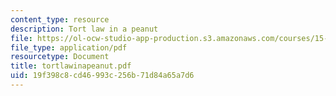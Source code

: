 ```yaml
---
content_type: resource
description: Tort law in a peanut
file: https://ol-ocw-studio-app-production.s3.amazonaws.com/courses/15-615-law-for-the-entrepreneur-and-manager-spring-2003/19f398c8cd46993c256b71d84a65a7d6_tortlawinapeanut.pdf
file_type: application/pdf
resourcetype: Document
title: tortlawinapeanut.pdf
uid: 19f398c8-cd46-993c-256b-71d84a65a7d6
---
```

